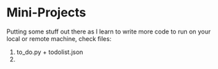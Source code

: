 # Mini-Projects
Putting some stuff out there as I learn to write more code
to run on your local or remote machine, check files: 
1. to_do.py + todolist.json
2. 
